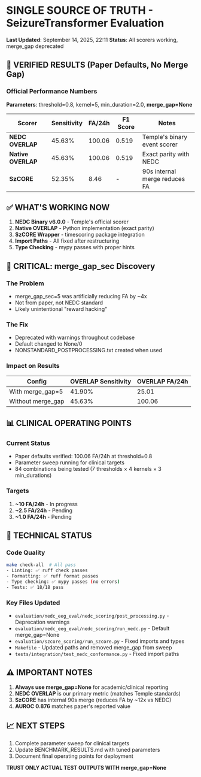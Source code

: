# SINGLE SOURCE OF TRUTH - SeizureTransformer Evaluation
**Last Updated**: September 14, 2025, 22:11
**Status**: All scorers working, merge_gap deprecated

## 🎯 VERIFIED RESULTS (Paper Defaults, No Merge Gap)

### Official Performance Numbers
**Parameters**: threshold=0.8, kernel=5, min_duration=2.0, **merge_gap=None**

| Scorer | Sensitivity | FA/24h | F1 Score | Notes |
|--------|------------|--------|----------|-------|
| **NEDC OVERLAP** | 45.63% | 100.06 | 0.519 | Temple's binary event scorer |
| **Native OVERLAP** | 45.63% | 100.06 | 0.519 | Exact parity with NEDC |
| **SzCORE** | 52.35% | 8.46 | - | 90s internal merge reduces FA |

## ✅ WHAT'S WORKING NOW

1. **NEDC Binary v6.0.0** - Temple's official scorer
2. **Native OVERLAP** - Python implementation (exact parity)
3. **SzCORE Wrapper** - timescoring package integration
4. **Import Paths** - All fixed after restructuring
5. **Type Checking** - mypy passes with proper hints

## 🚨 CRITICAL: merge_gap_sec Discovery

### The Problem
- merge_gap_sec=5 was artificially reducing FA by ~4x
- Not from paper, not NEDC standard
- Likely unintentional "reward hacking"

### The Fix
- Deprecated with warnings throughout codebase
- Default changed to None/0
- NONSTANDARD_POSTPROCESSING.txt created when used

### Impact on Results
| Config | OVERLAP Sensitivity | OVERLAP FA/24h |
|--------|-------------------|----------------|
| With merge_gap=5 | 41.90% | 25.01 |
| Without merge_gap | 45.63% | 100.06 |

## 📊 CLINICAL OPERATING POINTS

### Current Status
- Paper defaults verified: 100.06 FA/24h at threshold=0.8
- Parameter sweep running for clinical targets
- 84 combinations being tested (7 thresholds × 4 kernels × 3 min_durations)

### Targets
1. **~10 FA/24h** - In progress
2. **~2.5 FA/24h** - Pending
3. **~1.0 FA/24h** - Pending

## 🔧 TECHNICAL STATUS

### Code Quality
```bash
make check-all  # All pass
- Linting: ✅ ruff check passes
- Formatting: ✅ ruff format passes
- Type checking: ✅ mypy passes (no errors)
- Tests: ✅ 18/18 pass
```

### Key Files Updated
- `evaluation/nedc_eeg_eval/nedc_scoring/post_processing.py` - Deprecation warnings
- `evaluation/nedc_eeg_eval/nedc_scoring/run_nedc.py` - Default merge_gap=None
- `evaluation/szcore_scoring/run_szcore.py` - Fixed imports and types
- `Makefile` - Updated paths and removed merge_gap from sweep
- `tests/integration/test_nedc_conformance.py` - Fixed import paths

## ⚠️ IMPORTANT NOTES

1. **Always use merge_gap=None** for academic/clinical reporting
2. **NEDC OVERLAP** is our primary metric (matches Temple standards)
3. **SzCORE** has internal 90s merge (reduces FA by ~12x vs NEDC)
4. **AUROC 0.876** matches paper's reported value

## 📈 NEXT STEPS

1. Complete parameter sweep for clinical targets
2. Update BENCHMARK_RESULTS.md with tuned parameters
3. Document final operating points for deployment

**TRUST ONLY ACTUAL TEST OUTPUTS WITH merge_gap=None**